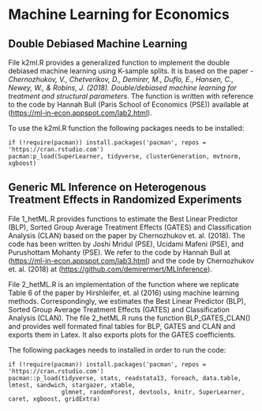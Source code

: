 # Machine Learning for Economics

## Double Debiased Machine Learning
File k2ml.R provides a generalized function to implement the double debiased machine learning using K-sample splits. It is based on the paper - *Chernozhukov, V., Chetverikov, D., Demirer, M., Duflo, E., Hansen, C., Newey, W., & Robins, J. (2018). Double/debiased machine learning for treatment and structural parameters*. The function is written with reference to the code by Hannah Bull (Paris School of Economics (PSE)) available at (https://ml-in-econ.appspot.com/lab2.html). 

To use the k2ml.R function the following packages needs to be installed:
```
if (!require(pacman)) install.packages('pacman', repos = 'https://cran.rstudio.com')
pacman:p_load(SuperLearner, tidyverse, clusterGeneration, mvtnorm, xgboost)
```

## Generic ML Inference on Heterogenous Treatment Effects in Randomized Experiments
File 1_hetML.R provides functions to estimate the Best Linear Predictor (BLP), Sorted Group Average Treatment Effects (GATES) and Classification Analysis (CLAN) based on the paper by Chernozhukov et. al. (2018). The code has been written by Joshi Mridul (PSE), Ucidami Mafeni (PSE), and Purushottam Mohanty (PSE). We refer to the code by Hannah Bull at (https://ml-in-econ.appspot.com/lab3.html) and the code by Chernozhukov et. al. (2018) at (https://github.com/demirermert/MLInference). 

File 2_hetML.R is an implementation of the function where we replicate Table 6 of the paper by Hirshleifer, et. al (2016) using machine learning methods. Correspondingly, we estimates the Best Linear Predictor (BLP), Sorted Group Average Treatment Effects (GATES) and Classification Analysis (CLAN). The file 2_hetML.R runs the function BLP_GATES_CLAN() and provides well formated final tables for BLP, GATES and CLAN and exports them in Latex. It also exports plots for the GATES coefficients. 

The following packages needs to installed in order to run the code:
```
if (!require(pacman)) install.packages('pacman', repos = 'https://cran.rstudio.com')
pacman::p_load(tidyverse, stats, readstata13, foreach, data.table, lmtest, sandwich, stargazer, xtable,
               glmnet, randomForest, devtools, knitr, SuperLearner, caret, xgboost, gridExtra)
```
